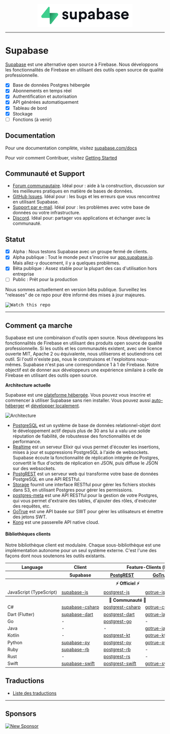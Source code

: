 <p align="center">
  <img width="300" src="https://raw.githubusercontent.com/supabase/supabase/master/web/static/supabase-light-rounded-corner-background.svg"/>
</p>

---

# Supabase

[Supabase](https://supabase.com) est une alternative open source à Firebase. Nous développons les fonctionnalités de Firebase en utilisant des outils open source de qualité professionnelle.

- [x] Base de données Postgres hébergée
- [x] Abonnements en temps réel
- [x] Authentification et autorisation
- [x] API générées automatiquement
- [x] Tableau de bord
- [x] Stockage
- [ ] Fonctions (à venir)

## Documentation

Pour une documentation complète, visitez [supabase.com/docs](https://supabase.com/docs)

Pour voir comment Contribuer, visitez [Getting Started](./DEVELOPERS.md)

## Communauté et Support

- [Forum communautaire](https://github.com/supabase/supabase/discussions). Idéal pour : aide à la construction, discussion sur les meilleures pratiques en matière de bases de données.
- [GitHub Issues](https://github.com/supabase/supabase/issues). Idéal pour : les bugs et les erreurs que vous rencontrez en utilisant Supabase.
- [Support par e-mail](https://supabase.com/docs/support#business-support). Idéal pour : les problèmes avec votre base de données ou votre infrastructure.
- [Discord](https://discord.supabase.com). Idéal pour: partager vos applications et échanger avec la communauté.

## Statut

- [x] Alpha : Nous testons Supabase avec un groupe fermé de clients.
- [x] Alpha publique : Tout le monde peut s'inscrire sur [app.supabase.io](<(https://app.supabase.io)>). Mais allez-y doucement, il y a quelques problèmes.
- [x] Bêta publique : Assez stable pour la plupart des cas d'utilisation hors entreprise
- [ ] Public : Prêt pour la production

Nous sommes actuellement en version bêta publique. Surveillez les "releases" de ce repo pour être informé des mises à jour majeures.

<kbd><img src="https://gitcdn.link/repo/supabase/supabase/master/web/static/watch-repo.gif" alt="Watch this repo"/></kbd>

---

## Comment ça marche

Supabase est une combinaison d'outils open source. Nous développons les fonctionnalités de Firebase en utilisant des produits open source de qualité professionnelle. Si les outils et les communautés existent, avec une licence ouverte MIT, Apache 2 ou équivalente, nous utiliserons et soutiendrons cet outil. Si l'outil n'existe pas, nous le construisons et l'exploitons nous-mêmes. Supabase n'est pas une correspondance 1 à 1 de Firebase. Notre objectif est de donner aux développeurs une expérience similaire à celle de Firebase en utilisant des outils open source.

**Architecture actuelle**

Supabase est une [plateforme hébergée](https://app.supabase.io). Vous pouvez vous inscrire et commencer à utiliser Supabase sans rien installer.
Vous pouvez aussi [auto-héberger](https://supabase.com/docs/guides/hosting/overview) et [développer localement](https://supabase.com/docs/guides/local-development).

![Architecture](https://supabase.com/docs/assets/images/supabase-architecture-9050a7317e9ec7efb7807f5194122e48.png)

- [PostgreSQL](https://www.postgresql.org/) est un système de base de données relationnel-objet dont le développement actif depuis plus de 30 ans lui a valu une solide réputation de fiabilité, de robustesse des fonctionnalités et de performance.
- [Realtime](https://github.com/supabase/realtime) est un serveur Elixir qui vous permet d'écouter les insertions, mises à jour et suppressions PostgreSQL à l'aide de websockets. Supabase écoute la fonctionnalité de réplication intégrée de Postgres, convertit le flux d'octets de réplication en JSON, puis diffuse le JSON sur des websockets.
- [PostgREST](http://postgrest.org/) est un serveur web qui transforme votre base de données PostgreSQL en une API RESTful.
- [Storage](https://github.com/supabase/storage-api) fournit une interface RESTful pour gérer les fichiers stockés dans S3, en utilisant Postgres pour gérer les permissions.
- [postgres-meta](https://github.com/supabase/postgres-meta) est une API RESTful pour la gestion de votre Postgres, qui vous permet d'extraire des tables, d'ajouter des rôles, d'exécuter des requêtes, etc.
- [GoTrue](https://github.com/netlify/gotrue) est une API basée sur SWT pour gérer les utilisateurs et émettre des jetons SWT.
- [Kong](https://github.com/Kong/kong) est une passerelle API native cloud.

#### Bibliothèques clients

Notre bibliothèque client est modulaire. Chaque sous-bibliothèque est une implémentation autonome pour un seul système externe. C'est l'une des façons dont nous soutenons les outils existants.

<table style="table-layout:fixed; white-space: nowrap;">
  <tr>
    <th>Language</th>
    <th>Client</th>
    <th colspan="4">Feature-Clients (bundled in Supabase client)</th>
  </tr>
  <tr>
    <th></th>
    <th>Supabase</th>
    <th><a href="https://github.com/postgrest/postgrest" target="_blank" rel="noopener noreferrer">PostgREST</a></th>
    <th><a href="https://github.com/supabase/gotrue" target="_blank" rel="noopener noreferrer">GoTrue</a></th>
    <th><a href="https://github.com/supabase/realtime" target="_blank" rel="noopener noreferrer">Realtime</a></th>
    <th><a href="https://github.com/supabase/storage-api" target="_blank" rel="noopener noreferrer">Storage</a></th>
  </tr>
  <!-- TEMPLATE FOR NEW ROW -->
  <!-- START ROW
  <tr>
    <td>lang</td>
    <td><a href="https://github.com/supabase-community/supabase-lang" target="_blank" rel="noopener noreferrer">supabase-lang</a></td>
    <td><a href="https://github.com/supabase-community/postgrest-lang" target="_blank" rel="noopener noreferrer">postgrest-lang</a></td>
    <td><a href="https://github.com/supabase-community/gotrue-lang" target="_blank" rel="noopener noreferrer">gotrue-lang</a></td>
    <td><a href="https://github.com/supabase-community/realtime-lang" target="_blank" rel="noopener noreferrer">realtime-lang</a></td>
    <td><a href="https://github.com/supabase-community/storage-lang" target="_blank" rel="noopener noreferrer">storage-lang</a></td>
  </tr>
  END ROW -->
  <th colspan="6">⚡️ Officiel ⚡️</th>
  <tr>
    <td>JavaScript (TypeScript)</td>
    <td><a href="https://github.com/supabase/supabase-js" target="_blank" rel="noopener noreferrer">supabase-js</a></td>
    <td><a href="https://github.com/supabase/postgrest-js" target="_blank" rel="noopener noreferrer">postgrest-js</a></td>
    <td><a href="https://github.com/supabase/gotrue-js" target="_blank" rel="noopener noreferrer">gotrue-js</a></td>
    <td><a href="https://github.com/supabase/realtime-js" target="_blank" rel="noopener noreferrer">realtime-js</a></td>
    <td><a href="https://github.com/supabase/storage-js" target="_blank" rel="noopener noreferrer">storage-js</a></td>
  </tr>
  <th colspan="6">💚 Communauté 💚</th>
  <tr>
    <td>C#</td>
    <td><a href="https://github.com/supabase-community/supabase-csharp" target="_blank" rel="noopener noreferrer">supabase-csharp</a></td>
    <td><a href="https://github.com/supabase-community/postgrest-csharp" target="_blank" rel="noopener noreferrer">postgrest-csharp</a></td>
    <td><a href="https://github.com/supabase-community/gotrue-csharp" target="_blank" rel="noopener noreferrer">gotrue-csharp</a></td>
    <td><a href="https://github.com/supabase-community/realtime-csharp" target="_blank" rel="noopener noreferrer">realtime-csharp</a></td>
    <td>-</td>
  </tr>
  <tr>
    <td>Dart (Flutter)</td>
    <td><a href="https://github.com/supabase/supabase-dart" target="_blank" rel="noopener noreferrer">supabase-dart</a></td>
    <td><a href="https://github.com/supabase/postgrest-dart" target="_blank" rel="noopener noreferrer">postgrest-dart</a></td>
    <td><a href="https://github.com/supabase/gotrue-dart" target="_blank" rel="noopener noreferrer">gotrue-lang</a></td>
    <td><a href="https://github.com/supabase/realtime-dart" target="_blank" rel="noopener noreferrer">realtime-dart</a></td>
    <td><a href="https://github.com/supabase/storage-dart" target="_blank" rel="noopener noreferrer">storage-dart</a></td>
  </tr>
  <tr>
    <td>Go</td>
    <td>-</td>
    <td><a href="https://github.com/supabase-community/postgrest-go" target="_blank" rel="noopener noreferrer">postgrest-go</a></td>
    <td>-</td>
    <td>-</td>
    <td>-</td>
  </tr>
  <tr>
    <td>Java</td>
    <td>-</td>
    <td>-</td>
    <td><a href="https://github.com/supabase-community/gotrue-java" target="_blank" rel="noopener noreferrer">gotrue-java</a></td>
    <td>-</td>
    <td>-</td>
  </tr>
  <tr>
    <td>Kotlin</td>
    <td>-</td>
    <td><a href="https://github.com/supabase-community/postgrest-kt" target="_blank" rel="noopener noreferrer">postgrest-kt</a></td>
    <td><a href="https://github.com/supabase-community/gotrue-kt" target="_blank" rel="noopener noreferrer">gotrue-kt</a></td>
    <td>-</td>
    <td>-</td>
  </tr>
  <tr>
    <td>Python</td>
    <td><a href="https://github.com/supabase-community/supabase-py" target="_blank" rel="noopener noreferrer">supabase-py</a></td>
    <td><a href="https://github.com/supabase-community/postgrest-py" target="_blank" rel="noopener noreferrer">postgrest-py</a></td>
    <td><a href="https://github.com/supabase-community/gotrue-py" target="_blank" rel="noopener noreferrer">gotrue-py</a></td>
    <td><a href="https://github.com/supabase-community/realtime-py" target="_blank" rel="noopener noreferrer">realtime-py</a></td>
    <td>-</td>
  </tr>
  <tr>
    <td>Ruby</td>
    <td><a href="https://github.com/supabase-community/supabase-rb" target="_blank" rel="noopener noreferrer">supabase-rb</a></td>
    <td><a href="https://github.com/supabase-community/postgrest-rb" target="_blank" rel="noopener noreferrer">postgrest-rb</a></td>
    <td>-</td>
    <td>-</td>
    <td>-</td>
  </tr>
  <tr>
    <td>Rust</td>
    <td>-</td>
    <td><a href="https://github.com/supabase-community/postgrest-rs" target="_blank" rel="noopener noreferrer">postgrest-rs</a></td>
    <td>-</td>
    <td>-</td>
    <td>-</td>
  </tr>
  <tr>
    <td>Swift</td>
    <td><a href="https://github.com/supabase-community/supabase-swift" target="_blank" rel="noopener noreferrer">supabase-swift</a></td>
    <td><a href="https://github.com/supabase-community/postgrest-swift" target="_blank" rel="noopener noreferrer">postgrest-swift</a></td>
    <td><a href="https://github.com/supabase-community/gotrue-swift" target="_blank" rel="noopener noreferrer">gotrue-swift</a></td>
    <td><a href="https://github.com/supabase-community/realtime-swift" target="_blank" rel="noopener noreferrer">realtime-swift</a></td>
    <td><a href="https://github.com/supabase-community/storage-swift" target="_blank" rel="noopener noreferrer">storage-swift</a></td>
  </tr>
</table>

<!--- Remove this list if you're traslating to another language, it's hard to keep updated across multiple files-->
<!--- Keep only the link to the list of translation files-->

## Traductions

- [Liste des traductions](/i18n/languages.md) <!--- Keep only the this-->

---

## Sponsors

[![New Sponsor](https://user-images.githubusercontent.com/10214025/90518111-e74bbb00-e198-11ea-8f88-c9e3c1aa4b5b.png)](https://github.com/sponsors/supabase)
